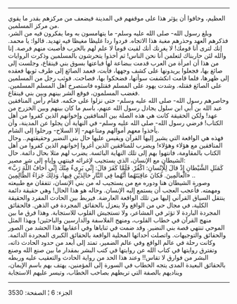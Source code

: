 ------------------------------------------------------------------------

العظيم، وخافوا أن يؤثر هذا على موقفهم في المدينة فيضعف من مركزهم بقدر ما
يقوي من مركز المسلمين.  
وبلغ رسول الله- صلى الله عليه وسلم- ما يتهامسون به وما يفكرون فيه من
الشر، فذكرهم العهد وحذرهم مغبة هذا الاتجاه. فردوا ردا غليظا مغيظا فيه
تهديد. قالوا: يا محمد. إنك لترى أنا قومك! لا يغرنك أنك لقيت قوما لا علم
لهم بالحرب فأصبت منهم فرصة. إنا والله لئن حاربناك لتعلمن أنا نحن الناس!
ثم أخذوا يتحرشون بالمسلمين وذكرت الروايات من هذا أن امرأة من العرب قدمت
ببضاعة لها فباعتها بسوق بني قينقاع، وجلست إلى صائغ بها، فجعلوا يريدونها
على كشف وجهها، فأبت، فعمد الصائغ إلى طرف ثوبها فعقده إلى ظهرها، فلما
قامت انكشفت سوأتها، فضحكوا بها، فصاحت. فوثب رجل من المسلمين على الصائغ
فقتله. وشدت يهود على المسلم فقتلوه فاستصرخ أهل المسلم المسلمين. فغضب
المسلمون، فوقع الشر بينهم وبين بني قينقاع.  
وحاصرهم رسول الله- صلى الله عليه وسلم- حتى نزلوا على حكمه. فقام رأس
المنافقين عبد الله بن أبي ابن سلول يجادل رسول الله عنهم، باسم ما كان
بينهم وبين الخزرج من عهد! ولكن الحقيقة كانت هي هذه الصلة بين المنافقين
وإخوانهم الذين كفروا من أهل الكتاب! فرضي رسول الله- صلى الله عليه وسلم-
في النهاية أن يجلوا عن المدينة، وأن يأخذوا معهم أموالهم ومتاعهم- إلا
السلاح- ورحلوا إلى الشام.  
فهذه هي الواقعة التي يشير إليها القرآن ويقيس عليها حال بني النضير
وحقيقتهم.. وحال المنافقين مع هؤلاء وهؤلاء! ويضرب للمنافقين الذين أغروا
إخوانهم الذين كفروا من أهل الكتاب بالمقاومة، فانتهوا بهم إلى تلك النهاية
البائسة. يضرب لهم مثلا بحال دائمة. حال الشيطان مع الإنسان، الذي يستجيب
لإغرائه فينتهي وإياه إلى شر مصير:  
«كَمَثَلِ الشَّيْطانِ إِذْ قالَ لِلْإِنْسانِ: اكْفُرْ. فَلَمَّا كَفَرَ قالَ: إِنِّي بَرِيءٌ مِنْكَ إِنِّي أَخافُ
اللَّهَ رَبَّ الْعالَمِينَ. فَكانَ عاقِبَتَهُما أَنَّهُما فِي النَّارِ خالِدَيْنِ فِيها، وَذلِكَ جَزاءُ
الظَّالِمِينَ» ..  
وصورة الشيطان هنا ودوره مع من يستجيب له من بني الإنسان، تتفقان مع طبيعته
ومهمته. فأعجب العجب أن يستمع إليه الإنسان. وحاله هو هذا الحال! وهي حقيقة
دائمة ينتقل السياق القرآني إليها من تلك الواقعة العارضة. فيربط بين
الحادث المفرد والحقيقة الكلية، في مجال حي من الواقع ولا ينعزل بالحقائق
المجردة في الذهن. فالحقائق المجردة الباردة لا تؤثر في المشاعر، ولا
تستجيش القلوب للاستجابة. وهذا فرق ما بين منهج القرآن في خطاب القلوب،
ومنهج الفلاسفة والدارسين والباحثين! وبهذا المثل الموحي تنتهي قصة بني
النضير. وقد ضمت في ثناياها وفي أعقابها هذا الحشد من الصور والحقائق
والتوجيهات. واتصلت أحداثها المحلية الواقعة بالحقائق الكبرى المجردة
الدائمة. وكانت رحلة في عالم الواقع وفي عالم الضمير، تمتد إلى أبعد من
حدود الحادث ذاته، وتفترق روايتها في كتاب الله عن روايتها في كتب البشر
بمقدار ما بين صنع الله وصنع البشر من فوارق لا تقاس!! وعند هذا الحد من
رواية الحادث والتعقيب عليه وربطه بالحقائق البعيدة المدى يتجه الخطاب في
السورة إلى المؤمنين، يهتف بهم باسم الإيمان، ويناديهم بالصفة التي تربطهم
بصاحب الخطاب، وتيسر عليهم الاستجابة

------------------------------------------------------------------------

الجزء: 6 ¦ الصفحة: 3530
